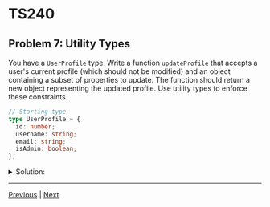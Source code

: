 # TS240
## Problem 7: Utility Types

You have a `UserProfile` type. Write a function `updateProfile` that accepts a user's current profile (which should not be modified) and an object containing a subset of properties to update. The function should return a new object representing the updated profile. Use utility types to enforce these constraints.

```typescript
// Starting type
type UserProfile = {
  id: number;
  username: string;
  email: string;
  isAdmin: boolean;
};
```

<details>
<summary>Solution:</summary>

```typescript
type UserProfile = {
  id: number;
  username: string;
  email: string;
  isAdmin: boolean;
};

// `Readonly<UserProfile>` prevents modification of the original profile.
// `Partial<UserProfile>` allows the updates object to contain any subset of UserProfile properties.
function updateProfile(
  profile: Readonly<UserProfile>,
  updates: Partial<UserProfile>
): UserProfile {
  // Use the spread operator to create a new object
  return { ...profile, ...updates };
}

// Example usage:
const currentUser: UserProfile = {
  id: 1,
  username: "testuser",
  email: "test@example.com",
  isAdmin: false,
};

const updatedUser = updateProfile(currentUser, {
  email: "new.email@example.com",
  isAdmin: true,
});

console.log(currentUser); // Original object is unchanged
// { id: 1, username: 'testuser', email: 'test@example.com', isAdmin: false }

console.log(updatedUser); // New object with updates
// { id: 1, username: 'testuser', email: 'new.email@example.com', isAdmin: true }
```

</details>

---

[Previous](06.md) | [Next](08.md)